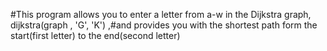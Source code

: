 #This program allows you to enter a letter from a-w in the Dijkstra graph,
dijkstra(graph , 'G', 'K')
,#and provides you with the shortest path form the start(first letter) to the end(second letter)
